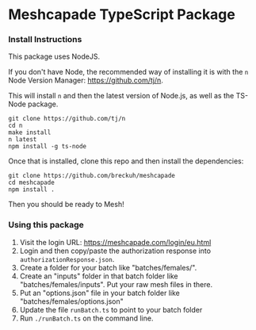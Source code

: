 # Meshcapade TypeScript Package

### Install Instructions

This package uses NodeJS.

If you don't have Node, the recommended way of installing it is with the `n` Node Version Manager: https://github.com/tj/n.

This will install `n` and then the latest version of Node.js, as well as the TS-Node package.

    git clone https://github.com/tj/n
    cd n
    make install
    n latest
    npm install -g ts-node

Once that is installed, clone this repo and then install the dependencies:

    git clone https://github.com/breckuh/meshcapade
    cd meshcapade
    npm install .

Then you should be ready to Mesh!

### Using this package

1. Visit the login URL: https://meshcapade.com/login/eu.html
2. Login and then copy/paste the authorization response into `authorizationResponse.json`.
3. Create a folder for your batch like "batches/females/".
4. Create an "inputs" folder in that batch folder like "batches/females/inputs". Put your raw mesh files in there.
5. Put an "options.json" file in your batch folder like "batches/females/options.json"
6. Update the file `runBatch.ts` to point to your batch folder
7. Run `./runBatch.ts` on the command line.

